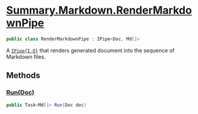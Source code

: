 # [Summary.Markdown.RenderMarkdownPipe](../src/Plugins/Markdown/RenderMarkdownPipe.cs#L9)
```cs
public class RenderMarkdownPipe : IPipe<Doc, Md[]>
```

A [`IPipe{I,O}`](./IPipe{I,O}.md) that renders generated document into the sequence of Markdown files.

## Methods
### [Run(Doc)](../src/Plugins/Markdown/RenderMarkdownPipe.cs#L16)
```cs
public Task<Md[]> Run(Doc doc)
```

